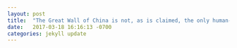 ```yaml
---
layout: post
title:  "The Great Wall of China is not, as is claimed, the only human-made object visible from the Moon or from space."
date:   2017-03-18 16:16:13 -0700
categories: jekyll update
---
```

<!--You’ll find this post in your `_posts` directory. Go ahead and edit it and re-build the site to see your changes. You can rebuild the site in many different ways, but the most common way is to run `jekyll serve`, which launches a web server and auto-regenerates your site when a file is updated.-->
<!---->
<!--To add new posts, simply add a file in the `_posts` directory that follows the convention `YYYY-MM-DD-name-of-post.ext` and includes the necessary front matter. Take a look at the source for this post to get an idea about how it works.-->
<!---->
<!--Jekyll also offers powerful support for code snippets:-->
<!---->
<!--{% highlight ruby %}-->
<!--def print_hi(name)-->
<!--  puts "Hi, #{name}"-->
<!--end-->
<!--print_hi('Tom')-->
<!--#=> prints 'Hi, Tom' to STDOUT.-->
<!--{% endhighlight %}-->
<!---->
<!--Check out the [Jekyll docs][jekyll-docs] for more info on how to get the most out of Jekyll. File all bugs/feature requests at [Jekyll’s GitHub repo][jekyll-gh]. If you have questions, you can ask them on [Jekyll Talk][jekyll-talk].-->
<!---->
<!--[jekyll-docs]: https://jekyllrb.com/docs/home-->
<!--[jekyll-gh]:   https://github.com/jekyll/jekyll-->
<!--[jekyll-talk]: https://talk.jekyllrb.com/-->
